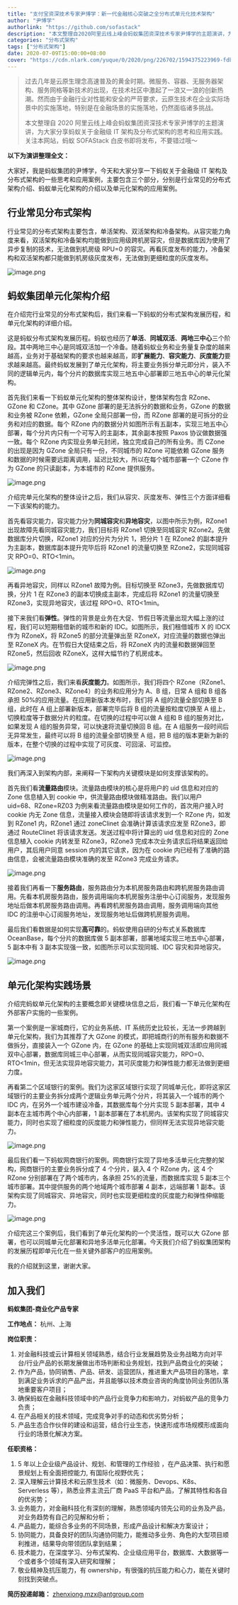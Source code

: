```yaml
---
title: "支付宝资深技术专家尹博学：新一代金融核心突破之全分布式单元化技术架构"
author: "尹博学"
authorlink: "https://github.com/sofastack"
description: "本文整理自2020阿里云线上峰会蚂蚁集团资深技术专家尹博学的主题演讲，为大家分享蚂蚁关于金融级 IT 架构及分布式架构的思考和应用实践。"
categories: "分布式架构"
tags: ["分布式架构"]
date: 2020-07-09T15:00:00+08:00
cover: "https://cdn.nlark.com/yuque/0/2020/png/226702/1594375223969-fdba52c1-8129-4298-80aa-71b54e1f3ccd.png"
---
```


> 过去几年是云原生理念高速普及的黄金时期。微服务、容器、无服务器架构、服务网格等新技术的出现，在技术社区中激起了一浪又一浪的创新热潮。然而由于金融行业对性能和安全的严苛要求，云原生技术在企业实际场景中的实施落地，特别是在金融场景的实施落地，仍然面临诸多挑战。
>
> 本文整理自 2020 阿里云线上峰会蚂蚁集团资深技术专家尹博学的主题演讲，为大家分享蚂蚁关于金融级 IT 架构及分布式架构的思考和应用实践。关注本网站，蚂蚁 SOFAStack 白皮书即将发布，不要错过哦～

**以下为演讲整理全文：**

大家好，我是蚂蚁集团的尹博学，今天和大家分享一下蚂蚁关于金融级 IT 架构及分布式架构的一些思考和应用案例，主要包含三个部分，分别是行业常见的分布式架构介绍、蚂蚁单元化架构的介绍以及单元化架构的应用案例。

## 行业常见分布式架构

行业常见的分布式架构主要包含，单活架构、双活架构和冷备架构。从容灾能力角度来看，双活架构和冷备架构均能做到应用级跨机房容灾，但是数据库因为使用了异步复制的技术，无法做到机房级 RPU=0 的容灾。再看灰度发布的能力，冷备架构和双活架构都只能做到机房级灰度发布，无法做到更细粒度的灰度发布。

![image.png](https://cdn.nlark.com/yuque/0/2020/png/226702/1594374555130-1bb28aa7-297a-4a5a-940b-72bc26582981.png)

## 蚂蚁集团单元化架构介绍

在介绍完行业常见的分布式架构后，我们来看一下蚂蚁的分布式架构发展历程，和单元化架构的详细介绍。

这是蚂蚁分布式架构发展历程。蚂蚁也经历了**单活**、**同城双活**、**两地三中心**三个阶段。其中两地三中心是同城双活加一个冷备。随着蚂蚁业务和业务量复杂度的越来越高，业务对于基础架构的要求也越来越高，即**扩展能力**、**容灾能力**、**灰度能力**要求越来越高。最终蚂蚁发展到了单元化架构，将主要业务拆分单元即分片，装入不同的逻辑单元内，每个分片的数据库实现三地五中心部署即三地五中心的单元化架构。

首先我们来看一下蚂蚁单元化架构的整体架构设计，整体架构包含 RZone、GZone 和 CZone。其中 GZone 部署的是无法拆分的数据和业务，GZone 的数据和业务被 RZone 依赖，GZone 全局只部署一份，而 RZone 部署的是可拆分的业务和对应的数据。每个 RZone 内的数据分片如图所示有五副本，实现三地五中心部署，每个分片内只有一个可写入的主副本，其余副本按照 Paxos 协议做数据强一致。每个 RZone 内实现业务单元封闭，独立完成自己的所有业务。而 CZone 的出现是因为 GZone 全局只有一份，不同城市的 RZone 可能依赖 GZone 服务和数据的时候需要远距离调用，延迟比较大，所以在每个城市部署一个 CZone 作为 GZone 的只读副本，为本城市的 RZone 提供服务。

![image.png](https://cdn.nlark.com/yuque/0/2020/png/226702/1594374621088-6e0fb3d7-8a26-4242-89bc-ac6fa7a75d10.png)

介绍完单元化架构的整体设计之后，我们从容灾、灰度发布、弹性三个方面详细看一下该架构的能力。

首先看容灾能力，容灾能力分为**同城容灾**和**异地容灾**，以图中所示为例，RZone1 出现故障先看同城容灾能力，我们目标将 RZone1 切换至同城容灾 RZone2。先做数据库分片切换，RZone1 对应的分片为分片 1，把分片 1 在 RZone2 的副本提升为主副本，数据库副本提升完毕后将 RZone1 的流量切换至 RZone2，实现同城容灾 RPO=0、RTO<1min。

![image.png](https://cdn.nlark.com/yuque/0/2020/png/226702/1594374630360-be512a55-9f54-457a-96df-8a897d3aff8b.png)

再看异地容灾，同样以 RZone1 故障为例。目标切换至 RZone3，先做数据库切换，分片 1 在 RZone3 的副本切换成主副本，完成后将 RZone1 的流量切换至 RZone3，实现异地容灾，该过程 RPO=0、RTO<1min。

接下来我们看**弹性**。弹性的背景是业务在大促、节假日等流量出现大幅上涨的过程，我们可以短期租借新的城市和新的 IDC。如图所示，我们租借城市 X 的 IDCX 作为 RZoneX，将 RZone5 的部分流量弹出至 RZoneX，对应流量的数据也弹出至 RZoneX 内。在节假日大促结束之后，将 RZoneX 内的流量和数据弹回至 RZone5，然后回收 RZoneX，这样大幅节约了机房成本。

![image.png](https://cdn.nlark.com/yuque/0/2020/png/226702/1594374640122-8a96632b-4cff-4e03-a272-b4a1602bba84.png)

介绍完弹性之后，我们来看**灰度能力**。如图所示，我们将四个 RZone（RZone1、RZone2、RZone3、RZone4）的业务和应用分为 A、B 组，日常 A 组和 B 组各承担 50%的应用流量。在应用新版本发布时，我们将 A 组的流量全部切换至 B 组，此时在 A 组上部署新版本，部署完毕后将 B 组的流量按粒度切换至 A 组上，切换粒度等于数据分片的粒度。在切换的过程中可以做 A 组和 B 组的服务对比，如果发现 A 组的服务异常，可以快速将流量切换回 B 组。在 A 组服务一段时间后无异常发生，最终可以将 B 组的流量全部切换至 A 组，把 B 组的版本更新为新的版本，在整个切换的过程中实现了可灰度、可回滚、可监控。

![image.png](https://cdn.nlark.com/yuque/0/2020/png/226702/1594374648450-b552ae7c-78c0-4f07-9ff9-f24d4cfe7e60.png)

我们再深入到架构内部，来阐释一下架构内关键模块是如何支撑该架构的。

首先我们看**流量路由**模块。流量路由模块的核心是将用户的 uid 信息和对应的 Zone 信息植入到 cookie 中，供流量路由模块做精准路由。我们以用户 uid=68、RZone=RZ03 为例来看流量路由模块是如何工作的，首次用户接入时 cookie 内无 Zone 信息，流量接入模块会随即将该请求发到一个 RZone 内，如发到 RZone1 内，RZone1 通过 zoneClinet 会准确计算该请求应发至 RZone3，即通过 RouteClinet 将该请求发送。发送过程中将计算出的 uid 信息和对应的 Zone 信息植入 cookie 内转发至 RZone3，RZone3 完成本次业务请求后将结果返回给用户，其后用户同意 session 内的其它请求，因为在 cookie 内已经有了准确的路由信息，会被流量路由模块准确的发至 RZone3 完成业务请求。

![image.png](https://cdn.nlark.com/yuque/0/2020/png/226702/1594374657765-0209e989-19db-43b1-bca2-430209e3e71e.png)

接着我们再看一下**服务路由**，服务路由分为本机房服务路由和跨机房服务路由调用。先看本机房服务路由，服务调用端向本机房服务注册中心订阅服务，发现服务地址后做本机房服务路由调用。再看跨机房服务路由调用，服务调用端向其他 IDC 的注册中心订阅服务地址，发现服务地址后做跨机房服务调用。

最后我们看数据是如何实现**高可靠**的。蚂蚁使用自研的分布式关系数据库 OceanBase，每个分片的数据库做 5 副本部署，部署地域实现三地五中心部署，5 副本中有 3 副本实现强一致，如图所示可以实现同城、IDC 容灾和异地容灾。

![image.png](https://cdn.nlark.com/yuque/0/2020/png/226702/1594374666702-1ddd0713-9d9b-42f1-a01a-e98ba8e11c1c.png)

## 单元化架构实践场景

介绍完蚂蚁单元化架构的主要概念即关键模块信息之后，我们看一下单元化架构在外部客户实施的一些案例。

第一个案例是一家城商行，它的业务系统、IT 系统历史比较长，无法一步跨越到单元化架构，我们为其推荐了大 GZone 的模式，即把城商行的所有服务和数据不做拆分，直接装入一个 GZone 内，在 GZone 的基础上实现同城双活即应用同城双中心部署，数据库同城三中心部署，从而实现同城容灾能力，RPO=0、RTO<1min，但无法实现异地容灾能力，其可灰度能力和弹性能力都无法做到更细力度。

再看第二个区域银行的案例。我们为这家区域银行实现了同城单元化，即将这家区域银行的主要业务拆分成两个逻辑业务单元两个分片，将其装入一个城市的两个 IDC 内，在另外一个城市建设冷备，其数据库每个分片实现 5 副本部署，其中 4 副本在主城市两个中心内部署，1 副本部署在了本机房内。该架构实现了同城容灾能力，同时也实现了细粒度的灰度能力和弹性能力，但同样无法实现异地容灾能力。

![image.png](https://cdn.nlark.com/yuque/0/2020/png/226702/1594374674660-a6c79dfa-8176-4fe1-b535-a46faea09560.png)

最后我们看一下蚂蚁网商银行的案例。网商银行实现了异地多活单元化完整的架构，网商银行的主要业务拆分成了 4 个分片，装入 4 个 RZone 内，这 4 个 RZone 分别部署在了两个城市内，各承担 25%的流量，而数据库实现 5 副本三个城市部署。其中提供服务的两个地域两个城市部署 4 副本，远端部署 1 副本。该架构实现了同城容灾、异地容灾，同时也实现更细粒度的灰度能力和弹性伸缩能力。

![image.png](https://cdn.nlark.com/yuque/0/2020/png/226702/1594374682748-b650cd90-10d5-4edb-b402-c902eea64a2b.png)

介绍完这三个案例后，我们看到了单元化架构的一个灵活性，既可以大 GZone 部署，也可以同城单元化部署和异地多活单元化部署。今天我们介绍了蚂蚁集团架构的发展历程即单元化在一些关键外部客户的应用案例。

我的介绍就到这里，谢谢大家。

## 加入我们

**蚂蚁集团-商业化产品专家**

**工作地点：** 杭州、上海

**岗位职责：**

1. 对金融科技或云计算相关领域熟悉，结合行业发展趋势及业务战略方向对平台/行业产品的长期发展做出市场判断和业务规划，找到产品商业化的突破；
1. 作为产品，协同销售、产品、研发、运营团队，推进重大产品项目的落地，拿到满足业务诉求的产品产出，并且能够以技术商业咨询的角度协同业务团队落地重要客户项目；
1. 确保蚂蚁在金融科技领域中的产品行业竞争力和影响力，对蚂蚁产品的竞争力负责；
1. 在产品相关的技术领域，完成竞争对手的动态和优劣势分析；
1. 产品生态合作伙伴的建设和运营，结合行业生态，快速形成市场规模形成面向行业的场景化解决方案。

**任职资格：**

1. 5 年以上企业级产品设计、规划、和管理的工作经验 ，在产品决策、执行和愿景规划上有全面把控能力, 有国际化视野优先；
1. 深入理解云计算技术和云原生技术（如：微服务、Devops、K8s、Serverless 等），熟悉业界主流云厂商 PaaS 平台和产品，了解其特性和各自的优劣势；
1. 业务能力，对金融科技化有深刻的理解，熟悉领域内领先公司的业务及产品，对业务趋势有自己的见解和分析；
1. 产品能力，能综合多业务的不同场景，形成产品设计和解决方案设计；
1. 协同能力，具备良好的团队沟通协同能力，能推动多业务、角色的大型项目顺利推进，结果导向带领团队拿到结果；
1. 技术能力，在深度学习、分布式架构、企业级应用平台，数据库、大数据等一个或者多个领域有深入研究和理解；
1. 敬业精神及抗压能力，有 ownership，有很强的抗压能力和心力，能在关键时刻找到突破点。

**简历投递邮箱：** <zhenxiong.mzx@antgroup.com>
